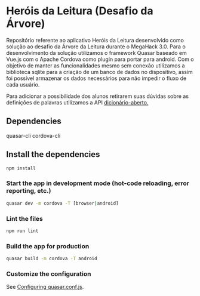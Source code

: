 # Heróis da Leitura (Desafio da Árvore)


   Repositório referente ao aplicativo Heróis da Leitura desenvolvido como solução ao desafio da Árvore da Leitura durante o MegaHack 3.0. Para o desenvolvimento da solução utilizamos o framework Quasar baseado em Vue.js com o Apache Cordova como plugin para portar para android. Com o objetivo de manter as funcionalidades mesmo sem conexão utilizamos a biblioteca sqlite para a criação de um banco de dados no dispositivo, assim foi possível armazenar os dados necessários para não impedir o fluxo de cada usuário.
   
   Para adicionar a possibilidade dos alunos retirarem suas dúvidas sobre as definições de palavras utilizamos a API [dicionário-aberto.](https://api.dicionario-aberto.net/index.html)

## Dependencies
quasar-cli
cordova-cli

## Install the dependencies
```bash
npm install
```

### Start the app in development mode (hot-code reloading, error reporting, etc.)
```bash
quasar dev -m cordova -T [browser|android]
```

### Lint the files
```bash
npm run lint
```

### Build the app for production
```bash
quasar build -m cordova -T android
```

### Customize the configuration
See [Configuring quasar.conf.js](https://quasar.dev/quasar-cli/quasar-conf-js).
